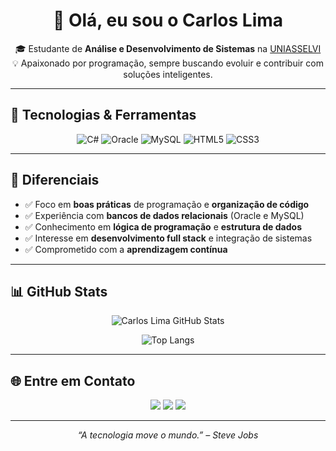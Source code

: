 <h1 align="center">👋 Olá, eu sou o Carlos Lima</h1>

<p align="center">
  🎓 Estudante de <strong>Análise e Desenvolvimento de Sistemas</strong> na <a href="https://portal.uniasselvi.com.br/" target="_blank">UNIASSELVI</a><br>
  💡 Apaixonado por programação, sempre buscando evoluir e contribuir com soluções inteligentes.
</p>

---

## 🚀 Tecnologias & Ferramentas

<div align="center">

![C#](https://img.shields.io/badge/C%23-239120?style=for-the-badge&logo=c-sharp&logoColor=white)
![Oracle](https://img.shields.io/badge/Oracle-F80000?style=for-the-badge&logo=oracle&logoColor=white)
![MySQL](https://img.shields.io/badge/MySQL-00758F?style=for-the-badge&logo=mysql&logoColor=white)
![HTML5](https://img.shields.io/badge/HTML5-E34F26?style=for-the-badge&logo=html5&logoColor=white)
![CSS3](https://img.shields.io/badge/CSS3-1572B6?style=for-the-badge&logo=css3&logoColor=white)

</div>

---

## 🎯 Diferenciais

- ✅ Foco em **boas práticas** de programação e **organização de código**
- ✅ Experiência com **bancos de dados relacionais** (Oracle e MySQL)
- ✅ Conhecimento em **lógica de programação** e **estrutura de dados**
- ✅ Interesse em **desenvolvimento full stack** e integração de sistemas
- ✅ Comprometido com a **aprendizagem contínua**

---

## 📊 GitHub Stats

<div align="center">

![Carlos Lima GitHub Stats](https://github-readme-stats.vercel.app/api?username=dLimac&show_icons=true&theme=tokyonight&count_private=true)

![Top Langs](https://github-readme-stats.vercel.app/api/top-langs/?username=dLimac&layout=compact&theme=tokyonight)

</div>

---

## 🌐 Entre em Contato

<p align="center">
  <a href="mailto:dev.carloslimac@gmail.com"><img src="https://img.shields.io/badge/email-contato-red?style=for-the-badge&logo=gmail&logoColor=white"/></a>
  <a href="https://www.linkedin.com/in/carlos-lima-135678341/" target="_blank"><img src="https://img.shields.io/badge/LinkedIn-Carlos_Lima-blue?style=for-the-badge&logo=linkedin&logoColor=white"/></a>
  <a href="https://github.com/dLimac"><img src="https://img.shields.io/badge/GitHub-dLimac-24292e?style=for-the-badge&logo=github&logoColor=white"/></a>
</p>

---

<p align="center">
  <i>“A tecnologia move o mundo.” – Steve Jobs</i>
</p>

